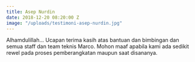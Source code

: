 ```yaml
---
title: Asep Nurdin
date: 2018-12-20 08:20:00 Z
image: "/uploads/testimoni-asep-nurdin.jpg"
---
```


Alhamdulillah... Ucapan terima kasih atas bantuan dan bimbingan dan semua staff dan team teknis Marco. Mohon maaf apabila kami ada sedikit rewel pada proses pemberangkatan maupun saat disananya. 